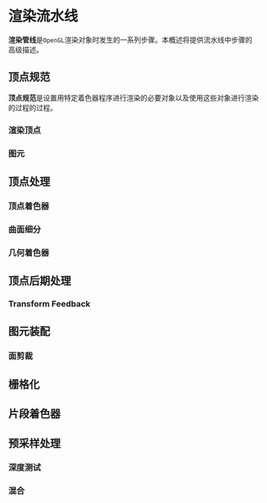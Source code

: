 # 渲染流水线

**渲染管线**是`OpenGL`渲染对象时发生的一系列步骤。本概述将提供流水线中步骤的高级描述。

## 顶点规范

**顶点规范**是设置用特定着色器程序进行渲染的必要对象以及使用这些对象进行渲染的过程的过程。

### 渲染顶点

### 图元

## 顶点处理

### 顶点着色器

### 曲面细分

### 几何着色器

## 顶点后期处理

### Transform Feedback

## 图元装配

### 面剪裁

## 栅格化

## 片段着色器

## 预采样处理

### 深度测试

### 混合